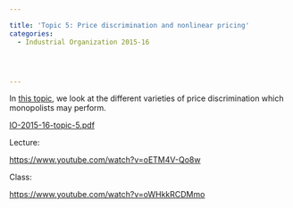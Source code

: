 ```yaml
---

title: 'Topic 5: Price discrimination and nonlinear pricing'
categories:
  - Industrial Organization 2015-16




---
```

In <a href="http://www.tholden.org/wp-content/uploads/2016/03/IO-2015-16-topic-5.pdf">this topic</a>, we look at the different varieties of price discrimination which monopolists may perform.

<div class="PDFcontainer">
<div class="PDFelement"><object data="http://www.tholden.org/wp-content/uploads/2016/03/IO-2015-16-topic-5.pdf" type="application/pdf" width="100%" height="100%"><a href="http://www.tholden.org/wp-content/uploads/2016/03/IO-2015-16-topic-5.pdf">IO-2015-16-topic-5.pdf</a></object></div>
</div>

Lecture:

https://www.youtube.com/watch?v=oETM4V-Qo8w

Class:

https://www.youtube.com/watch?v=oWHkkRCDMmo

